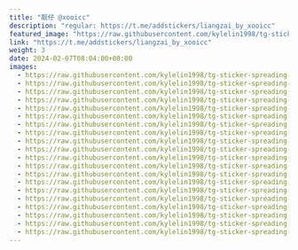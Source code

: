 ```yaml
---
title: "靓仔 @xooicc"
description: "regular: https://t.me/addstickers/liangzai_by_xooicc"
featured_image: "https://raw.githubusercontent.com/kylelin1998/tg-sticker-spreading-worldwide-images/main/img/58fc6a07-2ccb-48dc-9e42-f97fcdbf1831.jpg"
link: "https://t.me/addstickers/liangzai_by_xooicc"
weight: 3
date: 2024-02-07T08:04:00+08:00
images:
  - https://raw.githubusercontent.com/kylelin1998/tg-sticker-spreading-worldwide-images/main/img/58fc6a07-2ccb-48dc-9e42-f97fcdbf1831.jpg
  - https://raw.githubusercontent.com/kylelin1998/tg-sticker-spreading-worldwide-images/main/img/a90b16d4-67e2-4727-8848-a611f6c33b6c.jpg
  - https://raw.githubusercontent.com/kylelin1998/tg-sticker-spreading-worldwide-images/main/img/126c2190-2717-493b-b525-e4bca9b722e1.jpg
  - https://raw.githubusercontent.com/kylelin1998/tg-sticker-spreading-worldwide-images/main/img/1fb7f2e3-5eb4-4e40-9e23-51bfb0853dcf.jpg
  - https://raw.githubusercontent.com/kylelin1998/tg-sticker-spreading-worldwide-images/main/img/4691101a-03c9-461a-a12d-f9ea7d8837f1.jpg
  - https://raw.githubusercontent.com/kylelin1998/tg-sticker-spreading-worldwide-images/main/img/682f35e5-a7a3-4063-9fd8-b8e2b53b124d.jpg
  - https://raw.githubusercontent.com/kylelin1998/tg-sticker-spreading-worldwide-images/main/img/7ada5c19-0df3-4ba0-8496-e7f84de284f4.jpg
  - https://raw.githubusercontent.com/kylelin1998/tg-sticker-spreading-worldwide-images/main/img/4d518611-cbf2-41a0-ad25-41d86ccb5fac.jpg
  - https://raw.githubusercontent.com/kylelin1998/tg-sticker-spreading-worldwide-images/main/img/2115317f-de7b-4794-a524-e293053efb65.jpg
  - https://raw.githubusercontent.com/kylelin1998/tg-sticker-spreading-worldwide-images/main/img/8ddb73e1-e9fa-4bbd-a330-1c94798d8fb1.jpg
  - https://raw.githubusercontent.com/kylelin1998/tg-sticker-spreading-worldwide-images/main/img/40a2da84-3cc9-4db2-baf4-5d2e2802f571.jpg
  - https://raw.githubusercontent.com/kylelin1998/tg-sticker-spreading-worldwide-images/main/img/eba5cf96-dfed-467d-8c32-703db5018998.jpg
  - https://raw.githubusercontent.com/kylelin1998/tg-sticker-spreading-worldwide-images/main/img/ad68706f-5e76-487b-9a18-fadd62f86f48.jpg
  - https://raw.githubusercontent.com/kylelin1998/tg-sticker-spreading-worldwide-images/main/img/aca7a9d8-ebcc-4c36-852a-478111e3a76c.jpg
  - https://raw.githubusercontent.com/kylelin1998/tg-sticker-spreading-worldwide-images/main/img/78e24b61-8714-4f55-990a-3624f18404ee.jpg
  - https://raw.githubusercontent.com/kylelin1998/tg-sticker-spreading-worldwide-images/main/img/c9958e4b-383e-493c-9e22-7fdad7859e32.jpg
  - https://raw.githubusercontent.com/kylelin1998/tg-sticker-spreading-worldwide-images/main/img/188d8d13-8652-493c-a09f-b6dc54696570.jpg
  - https://raw.githubusercontent.com/kylelin1998/tg-sticker-spreading-worldwide-images/main/img/2b725ac8-0e9d-4a05-b277-3a7a1f832314.jpg
  - https://raw.githubusercontent.com/kylelin1998/tg-sticker-spreading-worldwide-images/main/img/0e004eb6-6813-4343-8ae1-c9479f63e88b.jpg
  - https://raw.githubusercontent.com/kylelin1998/tg-sticker-spreading-worldwide-images/main/img/dc3937a6-8605-4871-917c-f186cbd1a660.jpg
---
```

